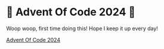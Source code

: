 # 🎄 Advent Of Code 2024 🎄

Woop woop, first time doing this! Hope I keep it up every day!

[Advent Of Code 2024](https://adventofcode.com/2024)
